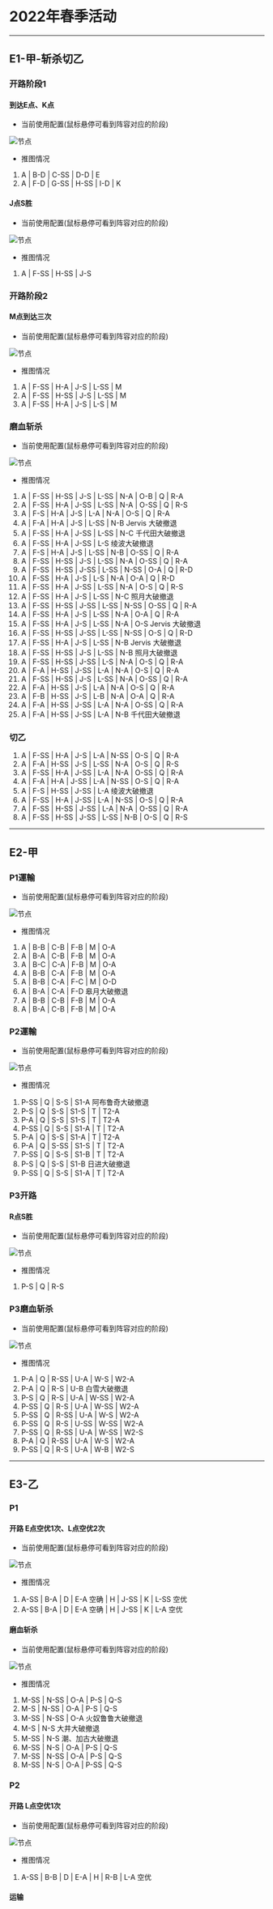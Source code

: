 # 2022年春季活动

---

## E1-甲-斩杀切乙

### 开路阶段1

#### 到达E点、K点

- 当前使用配置(鼠标悬停可看到阵容对应的阶段)

![节点](./记录相关图片/E1-开路阶段1-到达E点K点.png "E1-开路阶段1-到达E点K点")

- 推图情况

1. A | B-D | C-SS | D-D | E
2. A | F-D | G-SS | H-SS | I-D | K

#### J点S胜

- 当前使用配置(鼠标悬停可看到阵容对应的阶段)

![节点](./记录相关图片/E1-开路阶段1-J点S胜.png "E1-开路阶段1-J点S胜")

- 推图情况

1. A | F-SS | H-SS | J-S

### 开路阶段2

#### M点到达三次

- 当前使用配置(鼠标悬停可看到阵容对应的阶段)

![节点](./记录相关图片/E1-开路阶段1-J点S胜.png "E1-开路阶段1-J点S胜")

- 推图情况

1. A | F-SS | H-A  | J-S | L-SS | M
2. A | F-SS | H-SS | J-S | L-SS | M
3. A | F-SS | H-A  | J-S | L-S  | M

### 磨血斩杀


- 当前使用配置(鼠标悬停可看到阵容对应的阶段)

![节点](./记录相关图片/E1-磨血斩杀.png "E1-磨血斩杀")

- 推图情况

1. A | F-SS | H-SS | J-S  | L-SS | N-A  | O-B  | Q | R-A
2. A | F-SS | H-A  | J-SS | L-SS | N-A  | O-SS | Q | R-S
3. A | F-S  | H-A  | J-S  | L-A  | N-A  | O-S  | Q | R-A
4. A | F-A  | H-A  | J-S  | L-SS | N-B Jervis 大破撤退
5. A | F-SS | H-A  | J-SS | L-SS | N-C 千代田大破撤退
6. A | F-SS | H-A  | J-SS | L-S 绫波大破撤退
7. A | F-S  | H-A  | J-S  | L-SS | N-B  | O-SS | Q | R-A
8. A | F-SS | H-SS | J-S  | L-SS | N-A  | O-SS | Q | R-A
9. A | F-SS | H-SS | J-SS | L-SS | N-SS | O-A  | Q | R-D
10. A | F-SS | H-A | J-S  | L-S  | N-A  | O-A  | Q | R-D
11. A | F-SS | H-A | J-SS | L-SS | N-A  | O-S  | Q | R-S
12. A | F-SS | H-A | J-S  | L-SS | N-C 照月大破撤退
13. A | F-SS | H-SS | J-SS | L-SS | N-SS | O-SS | Q | R-A
14. A | F-SS | H-A  | J-S  | L-SS | N-A  | O-A  | Q | R-A
15. A | F-SS | H-A  | J-S  | L-SS | N-A  | O-S Jervis 大破撤退
16. A | F-SS | H-SS | J-SS | L-SS | N-SS | O-S  | Q | R-D
17. A | F-SS | H-A  | J-S  | L-SS | N-B Jervis 大破撤退
18. A | F-SS | H-SS | J-S  | L-SS | N-B 照月大破撤退
19. A | F-SS | H-SS | J-SS | L-S  | N-A  | O-S  | Q | R-A
20. A | F-A  | H-SS | J-SS | L-A  | N-A  | O-S  | Q | R-A
21. A | F-SS | H-SS | J-S  | L-SS | N-A  | O-SS | Q | R-A
22. A | F-A  | H-SS | J-S  | L-A  | N-A  | O-S  | Q | R-A
23. A | F-B  | H-SS | J-S  | L-B  | N-A  | O-A  | Q | R-A
24. A | F-A  | H-SS | J-SS | L-A  | N-A  | O-SS | Q | R-A
25. A | F-A  | H-SS | J-SS | L-A  | N-B 千代田大破撤退

### 切乙

1. A | F-SS | H-A  | J-S  | L-A  | N-SS | O-S  | Q | R-A
2. A | F-A  | H-SS | J-S  | L-SS | N-A  | O-S  | Q | R-S
3. A | F-SS | H-A  | J-SS | L-A  | N-A  | O-SS | Q | R-A
4. A | F-A  | H-A  | J-SS | L-A  | N-SS | O-S  | Q | R-A
5. A | F-S  | H-SS | J-SS | L-A 绫波大破撤退
6. A | F-SS | H-A  | J-SS | L-A  | N-SS | O-S  | Q | R-A
7. A | F-SS | H-SS | J-SS | L-A  | N-A  | O-SS | Q | R-A
8. A | F-SS | H-SS | J-SS | L-SS | N-B  | O-S  | Q | R-S
 
---

## E2-甲

### P1運輸

- 当前使用配置(鼠标悬停可看到阵容对应的阶段)

![节点](./记录相关图片/E2-P1运输.png "E2-P1运输")

- 推图情况

1. A | B-B | C-B | F-B | M | O-A
2. A | B-A | C-B | F-B | M | O-A
3. A | B-C | C-A | F-B | M | O-A
4. A | B-B | C-A | F-B | M | O-A
5. A | B-B | C-A | F-C | M | O-D
6. A | B-A | C-A | F-D 皋月大破撤退
7. A | B-B | C-B | F-B | M | O-A
8. A | B-A | C-B | F-B | M | O-A

### P2運輸

- 当前使用配置(鼠标悬停可看到阵容对应的阶段)

![节点](./记录相关图片/E2-P2运输.png "E2-P2运输")

- 推图情况

1. P-SS | Q | S-S  | S1-A 阿布鲁奇大破撤退
2. P-S  | Q | S-S  | S1-S | T | T2-A
3. P-A  | Q | S-S  | S1-S | T | T2-A
4. P-SS | Q | S-S  | S1-A | T | T2-A
5. P-A  | Q | S-S  | S1-A | T | T2-A
6. P-A  | Q | S-SS | S1-S | T | T2-A
7. P-SS | Q | S-S  | S1-B | T | T2-A
8. P-S  | Q | S-S  | S1-B 日进大破撤退
9. P-SS | Q | S-S  | S1-A | T | T2-A

### P3开路

#### R点S胜

- 当前使用配置(鼠标悬停可看到阵容对应的阶段)

![节点](./记录相关图片/E2-P3-R点S胜.png "E2-P3-R点S胜")

- 推图情况

1. P-S | Q | R-S

### P3磨血斩杀

- 当前使用配置(鼠标悬停可看到阵容对应的阶段)

![节点](./记录相关图片/E2-P3-R点S胜.png "E2-P3-R点S胜")

- 推图情况

1. P-A  | Q | R-SS | U-A  | W-S  | W2-A
2. P-A  | Q | R-S  | U-B 白雪大破撤退
3. P-S  | Q | R-S  | U-A  | W-SS | W2-A
4. P-SS | Q | R-S  | U-A  | W-SS | W2-A
5. P-SS | Q | R-SS | U-A  | W-S  | W2-A
6. P-SS | Q | R-S  | U-SS | W-SS | W2-A
7. P-SS | Q | R-SS | U-A  | W-SS | W2-S
8. P-A  | Q | R-SS | U-A  | W-S  | W2-A
9. P-SS | Q | R-S  | U-A  | W-B  | W2-S


---

## E3-乙

### P1

#### 开路 E点空优1次、L点空优2次

- 当前使用配置(鼠标悬停可看到阵容对应的阶段)

![节点](./记录相关图片/E3-P1-开路.png "E3-P1-开路")

- 推图情况

1. A-SS | B-A | D | E-A 空确 | H | J-SS | K | L-SS 空优
2. A-SS | B-A | D | E-A 空确 | H | J-SS | K | L-A 空优

#### 磨血斩杀

- 当前使用配置(鼠标悬停可看到阵容对应的阶段)

![节点](./记录相关图片/E3-P1-磨血斩杀.png "E3-P1-磨血斩杀")

- 推图情况

1. M-SS | N-SS | O-A | P-S  | Q-S
2. M-S  | N-SS | O-A | P-S  | Q-S
3. M-SS | N-SS | O-A 火奴鲁鲁大破撤退
4. M-S  | N-S 大井大破撤退
5. M-SS | N-S 潮、加古大破撤退
6. M-SS | N-S  | O-A | P-S  | Q-S
7. M-SS | N-SS | O-A | P-S  | Q-S
8. M-SS | N-S  | O-A | P-SS | Q-S

### P2

#### 开路 L点空优1次

- 当前使用配置(鼠标悬停可看到阵容对应的阶段)

![节点](./记录相关图片/E3-P1-开路.png "E3-P1-开路")

- 推图情况

1. A-SS | B-B | D | E-A | H | R-B | L-A 空优

#### 运输

